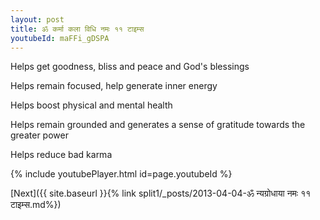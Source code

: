 ```yaml
---
layout: post
title: ॐ कर्मा कला विधि नमः ११ टाइम्स
youtubeId: maFFi_gDSPA
---
```

 
 
Helps get goodness, bliss and peace and God's blessings
 
Helps remain focused, help generate inner energy 
 
Helps boost physical and mental health 
 
Helps remain grounded and generates a sense of gratitude towards the greater power 
 
Helps reduce bad karma
 
 
 
 


{% include youtubePlayer.html id=page.youtubeId %}
 
[Next]({{ site.baseurl }}{% link  split1/_posts/2013-04-04-ॐ न्यग्रोधाया नमः ११ टाइम्स.md%})
 

